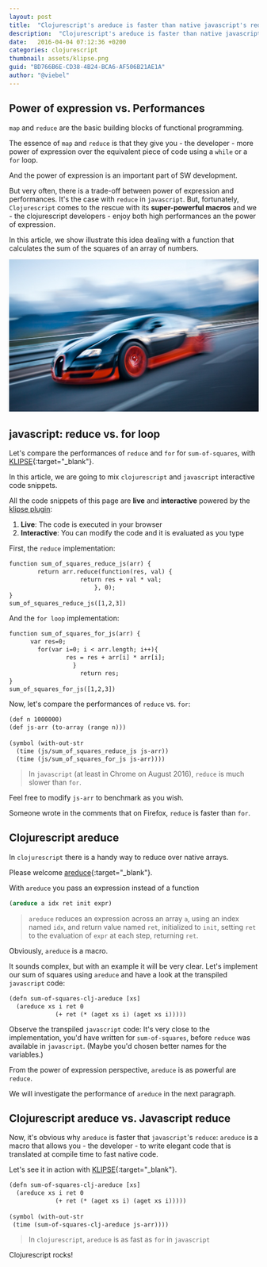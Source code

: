 ```yaml
---
layout: post
title:  "Clojurescript's areduce is faster than native javascript's reduce"
description:  "Clojurescript's areduce is faster than native javascript's reduce"
date:   2016-04-04 07:12:36 +0200
categories: clojurescript
thumbnail: assets/klipse.png
guid: "BD766B6E-CD38-4B24-BCA6-AF506B21AE1A"
author: "@viebel"
---
```



## Power of expression vs. Performances

`map` and `reduce` are the basic building blocks of functional programming.

The essence of `map` and `reduce` is that they give you - the developer - more power of expression over the equivalent piece of code using a `while` or a `for` loop.

And the power of expression is an important part of SW development.

But very often, there is a trade-off between power of expression and performances.
It's the case with `reduce` in `javascript`.
But, fortunately, `Clojurescript` comes to the rescue with its **super-powerful macros** and we - the clojurescript developers - enjoy both high performances an the power of expression.

In this article, we show illustrate this idea dealing with a function that calculates the sum of the squares of an array of numbers.

![Car](/assets/fast_car.jpg)

## javascript: reduce vs. for loop

Let's compare the performances of `reduce` and `for` for `sum-of-squares`, with [KLIPSE][app-url-js]{:target="_blank"}.

In this article, we are going to mix `clojurescript` and `javascript` interactive code snippets.

All the code snippets of this page are **live** and **interactive** powered by the [klipse plugin](https://github.com/viebel/klipse):

1. **Live**: The code is executed in your browser
2. **Interactive**: You can modify the code and it is evaluated as you type


First, the `reduce` implementation:

~~~klipse-eval-js
function sum_of_squares_reduce_js(arr) {
        return arr.reduce(function(res, val) {
                    return res + val * val;
                        }, 0);
}
sum_of_squares_reduce_js([1,2,3])
~~~

And the `for loop` implementation:

~~~klipse-eval-js
function sum_of_squares_for_js(arr) {
      var res=0;
        for(var i=0; i < arr.length; i++){
                res = res + arr[i] * arr[i];
                  }
                    return res;
}
sum_of_squares_for_js([1,2,3])
~~~

Now, let's compare the performances of `reduce` vs. `for`:

~~~klipse
(def n 1000000)
(def js-arr (to-array (range n)))

(symbol (with-out-str 
  (time (js/sum_of_squares_reduce_js js-arr))
  (time (js/sum_of_squares_for_js js-arr))))
~~~

> In `javascript` (at least in Chrome on August 2016), `reduce` is much slower than `for`.

Feel free to modify `js-arr` to benchmark as you wish.

Someone wrote in the comments that on Firefox, `reduce` is faster than `for`.


## Clojurescript areduce

In `clojurescript` there is a handy way to reduce over native arrays.

Please welcome [areduce](https://clojuredocs.org/clojure.core/areduce){:target="_blank"}.

With `areduce` you pass an expression instead of a function

~~~clojure
(areduce a idx ret init expr)
~~~
> `areduce` reduces an expression across an array `a`, using an index named `idx`, and return value named `ret`, initialized to `init`, setting `ret` to the evaluation of `expr` at each step, returning `ret`.

Obviously, `areduce` is a macro.

It sounds complex, but with an example it will be very clear.
Let's implement our sum of squares using `areduce` and have a look at the transpiled `javascript` code:

~~~klipse-js
(defn sum-of-squares-clj-areduce [xs]
  (areduce xs i ret 0
             (+ ret (* (aget xs i) (aget xs i)))))
~~~

Observe the transpiled `javascript` code: It's very close to the implementation, you'd have written for `sum-of-squares`, before `reduce` was available in `javascript`.
(Maybe you'd chosen better names for the variables.)

From the power of expression perspective, `areduce` is as powerful are `reduce`.

We will investigate the performance of `areduce` in the next paragraph.


## Clojurescript areduce vs. Javascript reduce

Now, it's obvious why `areduce` is faster that `javascript`'s `reduce`: `areduce` is a macro that allows you - the developer - to write elegant code that is translated at compile time to fast native code.


Let's see it in action with [KLIPSE][app-url-js]{:target="_blank"}.

~~~klipse
(defn sum-of-squares-clj-areduce [xs]
  (areduce xs i ret 0
             (+ ret (* (aget xs i) (aget xs i)))))

(symbol (with-out-str 
 (time (sum-of-squares-clj-areduce js-arr))))
~~~


> In `clojurescript`, `areduce` is as fast as `for` in `javascript`



Clojurescript rocks!


[app-url-js]: http://app.klipse.tech?js_only=1

